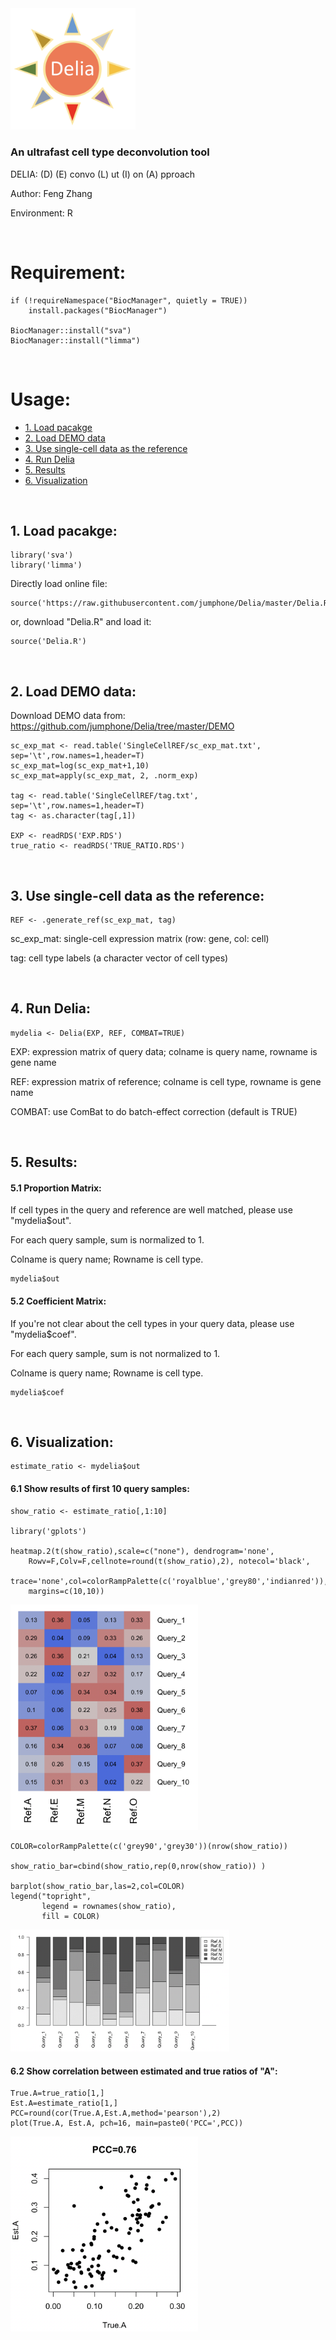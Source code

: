 <img src="https://github.com/jumphone/Delia/blob/master/img/Delia_LOGO.png" width="200">


### An ultrafast cell type deconvolution tool

DELIA: (D) (E) convo (L) ut (I) on (A) pproach

Author: Feng Zhang

Environment: R 

</br>

# Requirement:

    if (!requireNamespace("BiocManager", quietly = TRUE))
        install.packages("BiocManager")
        
    BiocManager::install("sva")
    BiocManager::install("limma")

</br>

# Usage:

* [1. Load pacakge](#1-Load-pacakge)
* [2. Load DEMO data](#2-Load-DEMO-data)
* [3. Use single-cell data as the reference](#3-Use-single-cell-data-as-the-reference)
* [4. Run Delia](#4-Run-Delia)
* [5. Results](#5-Results)
* [6. Visualization](#6-Visualization)

</br>


## 1. Load pacakge:

    library('sva')
    library('limma')
    
Directly load online file:

    source('https://raw.githubusercontent.com/jumphone/Delia/master/Delia.R')
    
or, download "Delia.R" and load it:
    
    source('Delia.R')
    
</br>

## 2. Load DEMO data:

Download DEMO data from: https://github.com/jumphone/Delia/tree/master/DEMO

    sc_exp_mat <- read.table('SingleCellREF/sc_exp_mat.txt', sep='\t',row.names=1,header=T)
    sc_exp_mat=log(sc_exp_mat+1,10)
    sc_exp_mat=apply(sc_exp_mat, 2, .norm_exp)
    
    tag <- read.table('SingleCellREF/tag.txt', sep='\t',row.names=1,header=T)
    tag <- as.character(tag[,1])
    
    EXP <- readRDS('EXP.RDS')    
    true_ratio <- readRDS('TRUE_RATIO.RDS')

    
</br>

## 3. Use single-cell data as the reference:
    
    REF <- .generate_ref(sc_exp_mat, tag)
    
sc_exp_mat: single-cell expression matrix (row: gene, col: cell)

tag: cell type labels (a character vector of cell types)

</br>

## 4. Run Delia:
    
    mydelia <- Delia(EXP, REF, COMBAT=TRUE)      

EXP: expression matrix of query data; colname is query name, rowname is gene name

REF: expression matrix of reference; colname is cell type, rowname is gene name

COMBAT: use ComBat to do batch-effect correction (default is TRUE)

</br>

## 5. Results:   

#### 5.1 Proportion Matrix:

If cell types in the query and reference are well matched, please use "mydelia$out".

For each query sample, sum is normalized to 1.

Colname is query name; Rowname is cell type.

    mydelia$out

#### 5.2 Coefficient Matrix:

If you're not clear about the cell types in your query data, please use "mydelia$coef".
 
For each query sample, sum is not normalized to 1.

Colname is query name; Rowname is cell type.

    mydelia$coef
    
</br>

## 6. Visualization:   
   
    estimate_ratio <- mydelia$out 
    
    
#### 6.1 Show results of first 10 query samples:

    show_ratio <- estimate_ratio[,1:10]
    
    library('gplots')
     
    heatmap.2(t(show_ratio),scale=c("none"), dendrogram='none',
        Rowv=F,Colv=F,cellnote=round(t(show_ratio),2), notecol='black',
        trace='none',col=colorRampPalette(c('royalblue','grey80','indianred')),
        margins=c(10,10))


<img src="https://raw.githubusercontent.com/jumphone/Delia/master/img/PLOT1.png" width="300">
  
    COLOR=colorRampPalette(c('grey90','grey30'))(nrow(show_ratio))
   
    show_ratio_bar=cbind(show_ratio,rep(0,nrow(show_ratio)) )
   
    barplot(show_ratio_bar,las=2,col=COLOR)
    legend("topright", 
           legend = rownames(show_ratio), 
           fill = COLOR)
       
<img src="https://raw.githubusercontent.com/jumphone/Delia/master/img/PLOT1_BAR.png" width="350">
       

#### 6.2 Show correlation between estimated and true ratios of "A":
    
    True.A=true_ratio[1,]
    Est.A=estimate_ratio[1,]
    PCC=round(cor(True.A,Est.A,method='pearson'),2)
    plot(True.A, Est.A, pch=16, main=paste0('PCC=',PCC))
    
        
<img src="https://raw.githubusercontent.com/jumphone/Delia/master/img/PLOT2.png" width="300">
        
       


